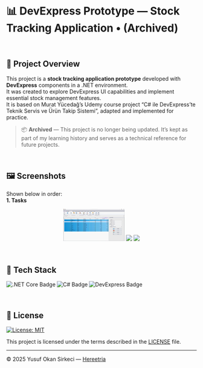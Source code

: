 # 📊 DevExpress Prototype — Stock Tracking Application • (Archived)

<br>

## 📌 Project Overview

This project is a **stock tracking application prototype** developed with **DevExpress** components in a .NET environment.  
It was created to explore DevExpress UI capabilities and implement essential stock management features.  
It is based on Murat Yücedağ’s Udemy course project “C# ile DevExpress’te Teknik Servis ve Ürün Takip Sistemi”, adapted and implemented for practice.  
> 📦 **Archived** — This project is no longer being updated. It’s kept as part of my learning history and serves as a technical reference for future projects.

<br>

## 🖼️ Screenshots
Shown below in order:  
**1. Tasks**

<p align="center">
  <img src="./docs/screenshots/form.png" width="32%">
  <img src="https://upload.wikimedia.org/wikipedia/commons/c/ce/Transparent.gif" width="32%">
  <img src="https://upload.wikimedia.org/wikipedia/commons/c/ce/Transparent.gif" width="32%">
</p>

<br>

## 🧰 Tech Stack

<p>
  <img src="https://img.shields.io/badge/.NET_Core-512BD4?style=for-the-badge&logo=dotnet&logoColor=white" alt=".NET Core Badge" height="32" />
  <img src="https://img.shields.io/badge/C%23-239120?style=for-the-badge&logo=c-sharp&logoColor=white" alt="C# Badge" height="32" />
  <img src="https://img.shields.io/badge/DevExpress-FF7200?style=for-the-badge&logo=devexpress&logoColor=white" alt="DevExpress Badge" height="32" />
</p>

<br>

## 📜 License

[![License: MIT](https://img.shields.io/badge/License-MIT-blue.svg)](LICENSE)

This project is licensed under the terms described in the [LICENSE](./LICENSE) file.

---

© 2025 Yusuf Okan Sirkeci — [Hereetria](https://github.com/Hereetria)
